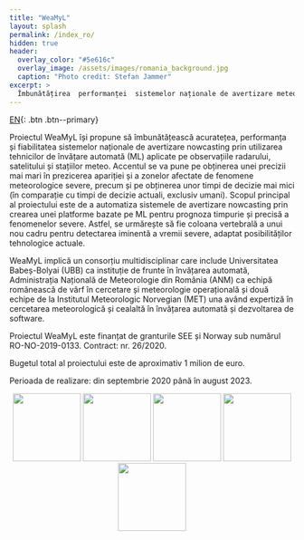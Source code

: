 ```yaml
---
title: "WeaMyL"
layout: splash
permalink: /index_ro/
hidden: true
header:
  overlay_color: "#5e616c"
  overlay_image: /assets/images/romania_background.jpg
  caption: "Photo credit: Stefan Jammer"
excerpt: >
  Îmbunătățirea  performanței  sistemelor naționale de avertizare meteorologică prin utilizarea tehnicilor de învățare profundă aplicate pe date radar, satelit și observații meteorologice
---
```


[EN](/){: .btn .btn--primary}

Proiectul WeaMyL își propune să îmbunătățească acuratețea, performanța și fiabilitatea sistemelor naționale de avertizare nowcasting prin utilizarea tehnicilor de învățare automată (ML) aplicate pe observațiile radarului, satelitului și stațiilor meteo.
Accentul se va pune pe obținerea unei precizii mai mari în prezicerea apariției și a zonelor afectate de fenomene meteorologice severe, precum și pe obținerea unor timpi de decizie mai mici (în comparație cu timpi de decizie actuali, exclusiv umani).
Scopul principal al proiectului este de a automatiza sistemele de avertizare nowcasting prin crearea unei platforme bazate pe ML pentru prognoza timpurie și precisă a fenomenelor severe. Astfel, se urmărește să fie coloana vertebrală a unui nou cadru pentru detectarea iminentă a vremii severe, adaptat posibilităților tehnologice actuale.

WeaMyL implică un consorțiu multidisciplinar care include Universitatea Babeș-Bolyai (UBB) ca instituție de frunte în învățarea automată, Administrația Națională de Meteorologie din România (ANM) ca echipă românească de vârf în cercetare și meteorologie operațională și două echipe de la Institutul Meteorologic Norvegian (MET) una având expertiză în cercetarea meteorologică și cealaltă în învățarea automată și dezvoltarea de software.

Proiectul WeaMyL este finanțat de granturile SEE și Norway sub numărul RO-NO-2019-0133. Contract: nr. 26/2020.

Bugetul total al proiectului este de aproximativ 1 milion de euro.

Perioada de realizare: din septembrie 2020 până în august 2023.

<p align="center">
<img src="https://weamyl.met.no/assets/images/Norway_grants.png" width="120" height="120"/>
<img src="https://weamyl.met.no/assets/images/uefiscdi-logo-full-RO.png" width="120" height="120"/>
<img src="https://weamyl.met.no/assets/images/ubb.png" width="120" height="120"/>
<img src="https://weamyl.met.no/assets/images/anm.png" width="120" height="120"/>
<img src="https://weamyl.met.no/assets/images/met.png" width="120" height="120"/>
</p>
